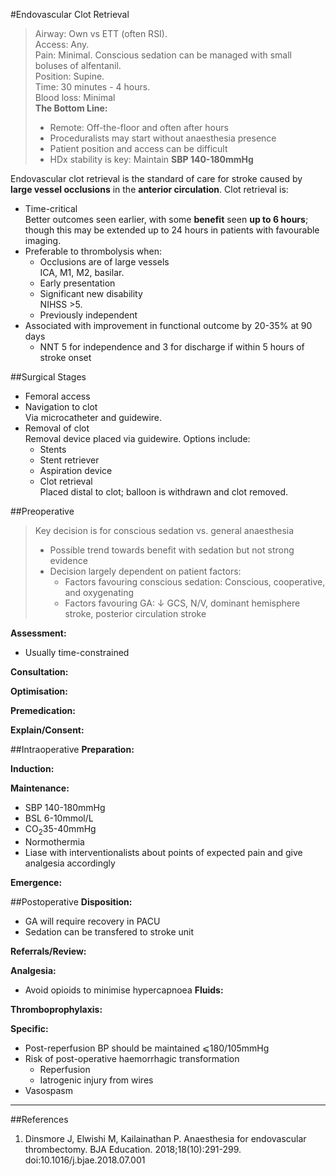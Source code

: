 #Endovascular Clot Retrieval

>Airway: Own vs ETT (often RSI). <br>
>Access: Any. <br>
>Pain: Minimal. Conscious sedation can be managed with small boluses of alfentanil. <br>
>Position: Supine. <br>
>Time: 30 minutes - 4 hours. <br>
>Blood loss: Minimal<br>
>**The Bottom Line:**
>* Remote: Off-the-floor and often after hours
>* Proceduralists may start without anaesthesia presence
>* Patient position and access can be difficult
>* HDx stability is key: Maintain **SBP 140-180mmHg**


Endovascular clot retrieval is the standard of care for stroke caused by **large vessel occlusions** in the **anterior circulation**. Clot retrieval is:
* Time-critical  
Better outcomes seen earlier, with some **benefit** seen **up to 6 hours**; though this may be extended up to 24 hours in patients with favourable imaging.
* Preferable to thrombolysis when:
	* Occlusions are of large vessels  
	ICA, M1, M2, basilar.
	* Early presentation
	* Significant new disability  
	NIHSS >5.
	* Previously independent
* Associated with improvement in functional outcome by 20-35% at 90 days
	* NNT 5 for independence and 3 for discharge if within 5 hours of stroke onset

##Surgical Stages
* Femoral access
* Navigation to clot  
Via microcatheter and guidewire.
* Removal of clot  
Removal device placed via guidewire. Options include:
	* Stents
	* Stent retriever
	* Aspiration device
	* Clot retrieval  
	Placed distal to clot; balloon is withdrawn and clot removed.

##Preoperative
> Key decision is for conscious sedation vs. general anaesthesia
>* Possible trend towards benefit with sedation but not strong evidence
>* Decision largely dependent on patient factors:
>	* Factors favouring conscious sedation: Conscious, cooperative, and oxygenating
>	* Factors favouring GA: ↓ GCS, N/V, dominant hemisphere stroke, posterior circulation stroke


**Assessment:**
* Usually time-constrained


**Consultation:**


**Optimisation:**


**Premedication:**


**Explain/Consent:**

##Intraoperative
**Preparation:**


**Induction:**


**Maintenance:**
* SBP 140-180mmHg
* BSL 6-10mmol/L
* CO<sub>2</sub>35-40mmHg
* Normothermia
* Liase with interventionalists about points of expected pain and give analgesia accordingly


**Emergence:**

##Postoperative
**Disposition:**
* GA will require recovery in PACU
* Sedation can be transfered to stroke unit

**Referrals/Review:**


**Analgesia:**
* Avoid opioids to minimise hypercapnoea
**Fluids:**


**Thromboprophylaxis:**


**Specific:**
* Post-reperfusion BP should be maintained ⩽180/105mmHg
* Risk of post-operative haemorrhagic transformation
	* Reperfusion
	* Iatrogenic injury from wires
* Vasospasm

---
##References
1. Dinsmore J, Elwishi M, Kailainathan P. Anaesthesia for endovascular thrombectomy. BJA Education. 2018;18(10):291-299. doi:10.1016/j.bjae.2018.07.001